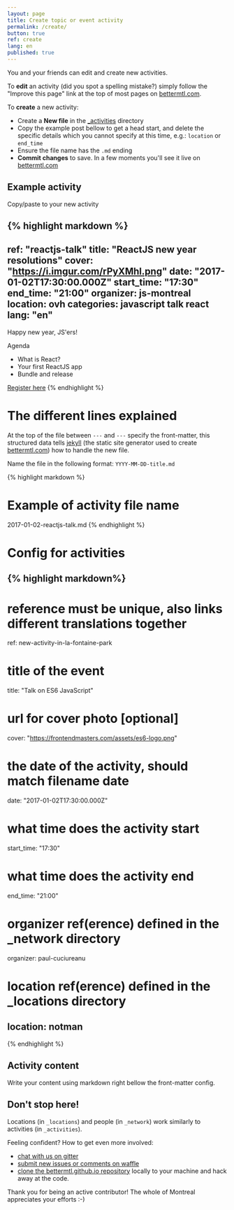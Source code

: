 ```yaml
---
layout: page
title: Create topic or event activity
permalink: /create/
button: true
ref: create
lang: en
published: true
---
```

You and your friends can edit and create new activities.

To **edit** an activity (did you spot a spelling mistake?) simply follow the "Improve this page" link at the top of most pages on [bettermtl.com](http://bettermtl.com).

To **create** a new activity:

- Create a **New file** in the <a href="https://github.com/bettermtl/bettermtl.github.io/tree/master/_activities" target="_blank">_activities</a> directory
- Copy the example post bellow to get a head start, and delete the specific details which you cannot specify at this time, e.g.: `location` or `end_time`
- Ensure the file name has the `.md` ending
- **Commit changes** to save. In a few moments you'll see it live on [bettermtl.com](http://bettermtl.com)

## Example activity
Copy/paste to your new activity

{% highlight markdown %}
---
ref: "reactjs-talk"
title: "ReactJS new year resolutions"
cover: "https://i.imgur.com/rPyXMhl.png"
date: "2017-01-02T17:30:00.000Z"
start_time: "17:30"
end_time: "21:00"
organizer: js-montreal
location: ovh
categories: javascript talk react
lang: "en"
---
Happy new year, JS'ers!

Agenda

- What is React?
- Your first ReactJS app
- Bundle and release

[Register here](http://eventbrite.com)
{% endhighlight %}

# The different lines explained
At the top of the file between `---` and `---` specify the front-matter, this structured data tells [jekyll](jekyllrb.com) (the static site generator used to create [bettermtl.com](http://bettermtl.com)) how to handle the new file.

Name the file in the following format: `YYYY-MM-DD-title.md`

{% highlight markdown %}
# Example of activity file name
2017-01-02-reactjs-talk.md
{% endhighlight %}

# Config for activities
{% highlight markdown%}
---
# reference must be unique, also links different translations together
ref: new-activity-in-la-fontaine-park
# title of the event
title:  "Talk on ES6 JavaScript"
# url for cover photo [optional]
cover: "https://frontendmasters.com/assets/es6-logo.png"
# the date of the activity, should match filename date
date: "2017-01-02T17:30:00.000Z"
# what time does the activity start
start_time: "17:30"
# what time does the activity end
end_time: "21:00"
# organizer ref(erence) defined in the _network directory
organizer: paul-cuciureanu
# location ref(erence) defined in the _locations directory
location: notman
---
{% endhighlight %}

## Activity content

Write your content using markdown right bellow the front-matter config.

## Don't stop here!
Locations (in `_locations`) and people (in `_network`) work similarly to activities (in `_activities`).

Feeling confident? How to get even more involved:
- [chat with us on gitter](https://gitter.im/bettermtl/general)
- [submit new issues or comments on waffle](https://waffle.io/bettermtl/bettermtl.github.io)
- [clone the bettermtl.github.io repository](https://github.com/bettermtl/bettermtl.github.io) locally to your machine and hack away at the code.

Thank you for being an active contributor! The whole of Montreal appreciates your efforts :-)
